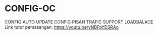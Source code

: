 # CONFIG-OC
CONFIG AUTO UPDATE
CONFIG PISAH TRAFIC
SUPPORT LOADBALACE
Link tutor pemasangan:
https://youtu.be/yNBFpYDSRAo
